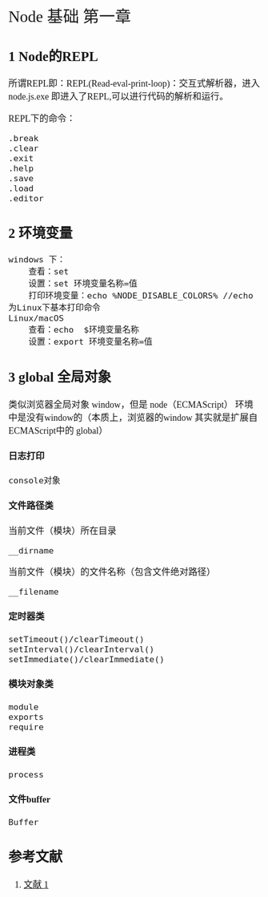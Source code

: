 <font face="微软雅黑" size="4" >
<font size="6">	Node 基础 第一章</font>

## 1 Node的REPL

所谓REPL即：REPL(Read-eval-print-loop)：交互式解析器，进入node.js.exe 即进入了REPL,可以进行代码的解析和运行。

REPL下的命令：  

	.break
	.clear
	.exit
	.help
	.save
	.load
	.editor
## 2 环境变量

	windows 下：
		查看：set
		设置：set 环境变量名称=值
        打印环境变量：echo %NODE_DISABLE_COLORS% //echo为Linux下基本打印命令
	Linux/macOS
		查看：echo  $环境变量名称
		设置：export 环境变量名称=值

## 3 global 全局对象
类似浏览器全局对象 window，但是 node（ECMAScript） 环境中是没有window的（本质上，浏览器的window 其实就是扩展自ECMAScript中的 global）

#### 日志打印

	console对象

#### 文件路径类
当前文件（模块）所在目录

	__dirname
		
当前文件（模块）的文件名称（包含文件绝对路径）
	
	__filename

#### 定时器类

	setTimeout()/clearTimeout()
	setInterval()/clearInterval()
	setImmediate()/clearImmediate()
#### 模块对象类
	module
    exports
    require
#### 进程类
    process
	
#### 文件buffer

    Buffer	

## 参考文献

1. [文献 1](http://codeguide.bootcss.com/)

</font>
